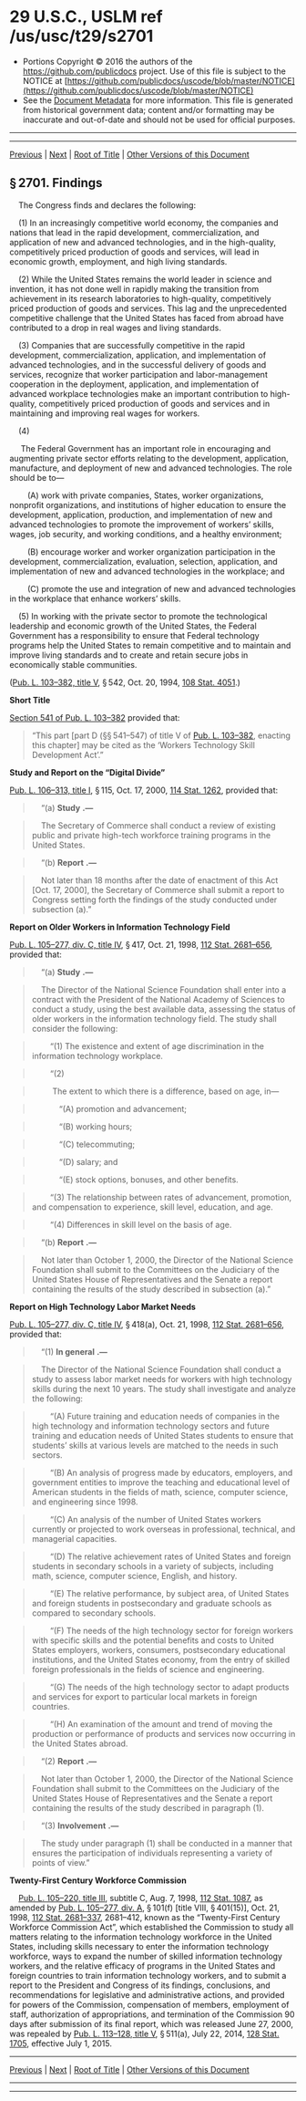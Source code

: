 ---
---

# 29 U.S.C., USLM ref /us/usc/t29/s2701

* Portions Copyright © 2016 the authors of the https://github.com/publicdocs project.
  Use of this file is subject to the NOTICE at [https://github.com/publicdocs/uscode/blob/master/NOTICE](https://github.com/publicdocs/uscode/blob/master/NOTICE)
* See the [Document Metadata](././../../../..//README.md) for more information.
  This file is generated from historical government data; content and/or formatting may be inaccurate and out-of-date and should not be used for official purposes.

----------
----------

[Previous](./../../../..//us/usc/t29/ch29/m__us_usc_t29_ch29.md) | [Next](./../../../..//us/usc/t29/ch29/m__us_usc_t29_s2702.md) | [Root of Title](./../../../../) | [Other Versions of this Document](https://publicdocs.github.io/go/links?ns=uslm&ref=%2Fus%2Fusc%2Ft29%2Fs2701)

## § 2701. Findings

    The Congress finds and declares the following:

    (1) In an increasingly competitive world economy, the companies and nations that lead in the rapid development, commercialization, and application of new and advanced technologies, and in the high-quality, competitively priced production of goods and services, will lead in economic growth, employment, and high living standards.

    (2) While the United States remains the world leader in science and invention, it has not done well in rapidly making the transition from achievement in its research laboratories to high-quality, competitively priced production of goods and services. This lag and the unprecedented competitive challenge that the United States has faced from abroad have contributed to a drop in real wages and living standards.

    (3) Companies that are successfully competitive in the rapid development, commercialization, application, and implementation of advanced technologies, and in the successful delivery of goods and services, recognize that worker participation and labor-management cooperation in the deployment, application, and implementation of advanced workplace technologies make an important contribution to high-quality, competitively priced production of goods and services and in maintaining and improving real wages for workers.

    (4)

     The Federal Government has an important role in encouraging and augmenting private sector efforts relating to the development, application, manufacture, and deployment of new and advanced technologies. The role should be to—

        (A) work with private companies, States, worker organizations, nonprofit organizations, and institutions of higher education to ensure the development, application, production, and implementation of new and advanced technologies to promote the improvement of workers’ skills, wages, job security, and working conditions, and a healthy environment;

        (B) encourage worker and worker organization participation in the development, commercialization, evaluation, selection, application, and implementation of new and advanced technologies in the workplace; and

        (C) promote the use and integration of new and advanced technologies in the workplace that enhance workers’ skills.

    (5) In working with the private sector to promote the technological leadership and economic growth of the United States, the Federal Government has a responsibility to ensure that Federal technology programs help the United States to remain competitive and to maintain and improve living standards and to create and retain secure jobs in economically stable communities.

([Pub. L. 103–382, title V][/us/pl/103/382/tV], § 542, Oct. 20, 1994, [108 Stat. 4051][/us/stat/108/4051].)

 __Short Title__ 

[Section 541 of Pub. L. 103–382][/us/pl/103/382/s541] provided that: 

> “This part \[part D (§§ 541–547) of title V of [Pub. L. 103–382][/us/pl/103/382], enacting this chapter\] may be cited as the ‘Workers Technology Skill Development Act’.”

 __Study and Report on the “Digital Divide”__ 

[Pub. L. 106–313, title I][/us/pl/106/313/tI], § 115, Oct. 17, 2000, [114 Stat. 1262][/us/stat/114/1262], provided that:

>     “(a)  __Study__  __.—__ 

>     The Secretary of Commerce shall conduct a review of existing public and private high-tech workforce training programs in the United States.

>     “(b)  __Report__  __.—__ 

>     Not later than 18 months after the date of enactment of this Act \[Oct. 17, 2000\], the Secretary of Commerce shall submit a report to Congress setting forth the findings of the study conducted under subsection (a).”

 __Report on Older Workers in Information Technology Field__ 

[Pub. L. 105–277, div. C, title IV][/us/pl/105/277/dC/tIV], § 417, Oct. 21, 1998, [112 Stat. 2681–656][/us/stat/112/2681-656], provided that:

>     “(a)  __Study__  __.—__ 

>     The Director of the National Science Foundation shall enter into a contract with the President of the National Academy of Sciences to conduct a study, using the best available data, assessing the status of older workers in the information technology field. The study shall consider the following:

>         “(1) The existence and extent of age discrimination in the information technology workplace.

>         “(2)

>          The extent to which there is a difference, based on age, in—

>             “(A) promotion and advancement;

>             “(B) working hours;

>             “(C) telecommuting;

>             “(D) salary; and

>             “(E) stock options, bonuses, and other benefits.

>         “(3) The relationship between rates of advancement, promotion, and compensation to experience, skill level, education, and age.

>         “(4) Differences in skill level on the basis of age.

>     “(b)  __Report__  __.—__ 

>     Not later than October 1, 2000, the Director of the National Science Foundation shall submit to the Committees on the Judiciary of the United States House of Representatives and the Senate a report containing the results of the study described in subsection (a).”

 __Report on High Technology Labor Market Needs__ 

[Pub. L. 105–277, div. C, title IV][/us/pl/105/277/dC/tIV], § 418(a), Oct. 21, 1998, [112 Stat. 2681–656][/us/stat/112/2681-656], provided that:

>     “(1)  __In general__  __.—__ 

>     The Director of the National Science Foundation shall conduct a study to assess labor market needs for workers with high technology skills during the next 10 years. The study shall investigate and analyze the following:

>         “(A) Future training and education needs of companies in the high technology and information technology sectors and future training and education needs of United States students to ensure that students’ skills at various levels are matched to the needs in such sectors.

>         “(B) An analysis of progress made by educators, employers, and government entities to improve the teaching and educational level of American students in the fields of math, science, computer science, and engineering since 1998.

>         “(C) An analysis of the number of United States workers currently or projected to work overseas in professional, technical, and managerial capacities.

>         “(D) The relative achievement rates of United States and foreign students in secondary schools in a variety of subjects, including math, science, computer science, English, and history.

>         “(E) The relative performance, by subject area, of United States and foreign students in postsecondary and graduate schools as compared to secondary schools.

>         “(F) The needs of the high technology sector for foreign workers with specific skills and the potential benefits and costs to United States employers, workers, consumers, postsecondary educational institutions, and the United States economy, from the entry of skilled foreign professionals in the fields of science and engineering.

>         “(G) The needs of the high technology sector to adapt products and services for export to particular local markets in foreign countries.

>         “(H) An examination of the amount and trend of moving the production or performance of products and services now occurring in the United States abroad.

>     “(2)  __Report__  __.—__ 

>     Not later than October 1, 2000, the Director of the National Science Foundation shall submit to the Committees on the Judiciary of the United States House of Representatives and the Senate a report containing the results of the study described in paragraph (1).

>     “(3)  __Involvement__  __.—__ 

>     The study under paragraph (1) shall be conducted in a manner that ensures the participation of individuals representing a variety of points of view.”

 __Twenty-First Century Workforce Commission__ 

    [Pub. L. 105–220, title III][/us/pl/105/220/tIII], subtitle C, Aug. 7, 1998, [112 Stat. 1087][/us/stat/112/1087], as amended by [Pub. L. 105–277, div. A][/us/pl/105/277/dA], § 101(f) \[title VIII, § 401(15)\], Oct. 21, 1998, [112 Stat. 2681–337][/us/stat/112/2681-337], 2681–412, known as the “Twenty-First Century Workforce Commission Act”, which established the Commission to study all matters relating to the information technology workforce in the United States, including skills necessary to enter the information technology workforce, ways to expand the number of skilled information technology workers, and the relative efficacy of programs in the United States and foreign countries to train information technology workers, and to submit a report to the President and Congress of its findings, conclusions, and recommendations for legislative and administrative actions, and provided for powers of the Commission, compensation of members, employment of staff, authorization of appropriations, and termination of the Commission 90 days after submission of its final report, which was released June 27, 2000, was repealed by [Pub. L. 113–128, title V][/us/pl/113/128/tV], § 511(a), July 22, 2014, [128 Stat. 1705][/us/stat/128/1705], effective July 1, 2015.

----------

[Previous](./../../../..//us/usc/t29/ch29/m__us_usc_t29_ch29.md) | [Next](./../../../..//us/usc/t29/ch29/m__us_usc_t29_s2702.md) | [Root of Title](./../../../../) | [Other Versions of this Document](https://publicdocs.github.io/go/links?ns=uslm&ref=%2Fus%2Fusc%2Ft29%2Fs2701)

----------
----------

[/us/pl/103/382/tV]: https://publicdocs.github.io/go/links?ns=uslm&ref=%2Fus%2Fpl%2F103%2F382%2FtV
[/us/stat/108/4051]: https://publicdocs.github.io/go/links?ns=uslm&ref=%2Fus%2Fstat%2F108%2F4051
[/us/pl/103/382/s541]: https://publicdocs.github.io/go/links?ns=uslm&ref=%2Fus%2Fpl%2F103%2F382%2Fs541
[/us/pl/103/382]: https://publicdocs.github.io/go/links?ns=uslm&ref=%2Fus%2Fpl%2F103%2F382
[/us/pl/106/313/tI]: https://publicdocs.github.io/go/links?ns=uslm&ref=%2Fus%2Fpl%2F106%2F313%2FtI
[/us/stat/114/1262]: https://publicdocs.github.io/go/links?ns=uslm&ref=%2Fus%2Fstat%2F114%2F1262
[/us/pl/105/277/dC/tIV]: https://publicdocs.github.io/go/links?ns=uslm&ref=%2Fus%2Fpl%2F105%2F277%2FdC%2FtIV
[/us/stat/112/2681-656]: https://publicdocs.github.io/go/links?ns=uslm&ref=%2Fus%2Fstat%2F112%2F2681-656
[/us/pl/105/277/dC/tIV]: https://publicdocs.github.io/go/links?ns=uslm&ref=%2Fus%2Fpl%2F105%2F277%2FdC%2FtIV
[/us/stat/112/2681-656]: https://publicdocs.github.io/go/links?ns=uslm&ref=%2Fus%2Fstat%2F112%2F2681-656
[/us/pl/105/220/tIII]: https://publicdocs.github.io/go/links?ns=uslm&ref=%2Fus%2Fpl%2F105%2F220%2FtIII
[/us/stat/112/1087]: https://publicdocs.github.io/go/links?ns=uslm&ref=%2Fus%2Fstat%2F112%2F1087
[/us/pl/105/277/dA]: https://publicdocs.github.io/go/links?ns=uslm&ref=%2Fus%2Fpl%2F105%2F277%2FdA
[/us/stat/112/2681-337]: https://publicdocs.github.io/go/links?ns=uslm&ref=%2Fus%2Fstat%2F112%2F2681-337
[/us/pl/113/128/tV]: https://publicdocs.github.io/go/links?ns=uslm&ref=%2Fus%2Fpl%2F113%2F128%2FtV
[/us/stat/128/1705]: https://publicdocs.github.io/go/links?ns=uslm&ref=%2Fus%2Fstat%2F128%2F1705


